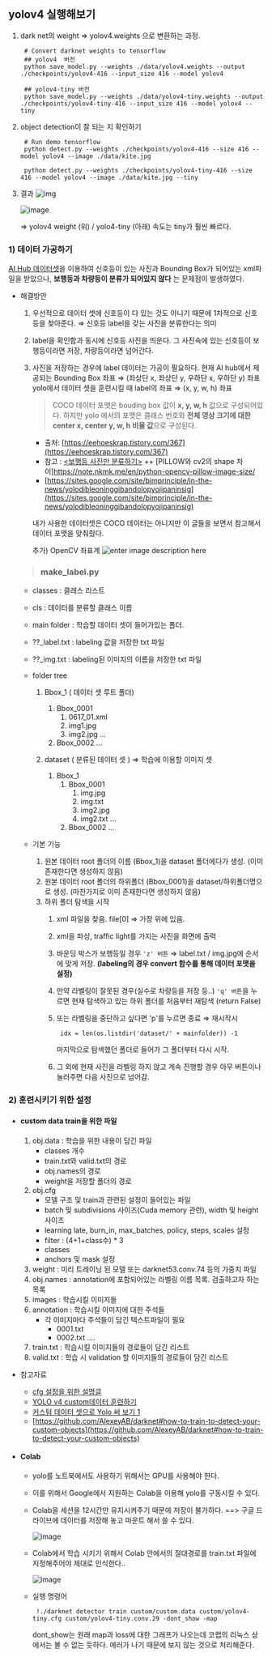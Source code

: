 
## yolov4 실행해보기
1) dark net의 weight ⇒ yolov4.weights 으로 변환하는 과정.

		# Convert darknet weights to tensorflow
		## yolov4  버전
		python save_model.py --weights ./data/yolov4.weights --output ./checkpoints/yolov4-416 --input_size 416 --model yolov4 

		## yolov4-tiny 버전
		python save_model.py --weights ./data/yolov4-tiny.weights --output ./checkpoints/yolov4-tiny-416 --input_size 416 --model yolov4 --tiny
	
2) object detection이 잘 되는 지 확인하기

		# Run demo tensorflow
		python detect.py --weights ./checkpoints/yolov4-416 --size 416 --model yolov4 --image ./data/kite.jpg

		python detect.py --weights ./checkpoints/yolov4-tiny-416 --size 416 --model yolov4 --image ./data/kite.jpg --tiny

3) 결과
	![img](https://github.com/kairess/tensorflow-yolov4-tflite/raw/master/result.png)

	![image](https://user-images.githubusercontent.com/34594339/89185473-3f998f00-d5d5-11ea-99f7-45c37f85e8f0.png)

	⇒ yolov4 weight (위) / yolo4-tiny (아래)
	속도는 tiny가 훨씬 빠르다.


### 1) 데이터 가공하기
[AI Hub 데이터셋](http://www.aihub.or.kr/aidata/136)을 이용하여 신호등이 있는 사진과 Bounding Box가 되어있는 xml파일을 받았으나, **보행등과 차량등이 분류가 되어있지 않다** 는 문제점이 발생하였다.
- 해결방안
	1) 우선적으로 데이터 셋에 신호등이 다 있는 것도 아니기 때문에 1차적으로 신호등을 찾아준다.
	⇒ 신호등 label을 갖는 사진을 분류한다는 의미
	2) label을 확인함과 동시에 신호등 사진을 띄운다. 그 사진속에 있는 신호등이 보행등이라면 저장, 차량등이라면 넘어간다.
	3) 사진을 저장하는 경우에 label 데이터는 가공이 필요하다.
	현재 AI hub에서 제공되는 Bounding Box  좌표 ⇒ (좌상단 x, 좌상단 y, 우하단 x, 우하단 y) 좌표
	yolo에서 데이터 셋을 훈련시킬 때 label의 좌표 ⇒ (x, y, w, h) 좌표
			
		
		> COCO 데이터 포맷은 bouding box 값이  **x, y, w, h**  값으로 구성되어있다.
하지만 yolo 에서의 포맷은 클래스 번호와  **전체 영상 크기에 대한 center x, center y, w, h 비율 값**으로 구성된다.

		-  출처: [https://eehoeskrap.tistory.com/367](https://eehoeskrap.tistory.com/367) 
		- 참고 : [<보행등 사진만 분류하기>](https://github.com/Guanghan/darknet/blob/master/scripts/convert.py) ++ [PILLOW와 cv2의 shape 차이]https://note.nkmk.me/en/python-opencv-pillow-image-size/
		- [https://sites.google.com/site/bimprinciple/in-the-news/yolodibleoninggibandolopyojipaninsig](https://sites.google.com/site/bimprinciple/in-the-news/yolodibleoninggibandolopyojipaninsig)
	
		내가 사용한 데이터셋은 COCO 데이터는 아니지만 이 글들을 보면서 참고해서 데이터 포맷을 맞춰줬다.

		추가)  OpenCV 좌표계
			![enter image description here](https://lh4.googleusercontent.com/ndFH6A225tFLWb7JwjyMmn539c4e1c1CmU7w4hQD6j-uO9K4diKfZ-FDr8LFuKa9oad9IaunhXRz0kD0JoRbeRV4gzUpS0ELyPKMIlpXs9FgvbJZiNGreGvWQAlMnYnRkqzo8Vlh)

		
	> ### make_label.py
	- classes : 클래스 리스트
	- cls : 데이터를 분류할 클래스 이름
	- main folder : 학습할 데이터 셋이 들어가있는 폴더.
	- ??_label.txt : labeling 값을 저장한 txt 파일
	- ??_img.txt : labeling된 이미지의 이름을 저장한 txt 파일

	- folder tree
		1) Bbox_1 ( 데이터 셋 루트 폴더)
			1) Bbox_0001
				1) 0617_01.xml
				2) img1.jpg
				3) img2.jpg
					...
			2) Bbox_0002
				...

		2) dataset ( 분류된 데이터 셋 ) ⇒ 학습에 이용할 이미지 셋
			1) Bbox_1
				1) Bbox_0001
					1) img.jpg
					2) img.txt
					3) img2.jpg
					4) img2.txt
					...
				2) Bbox_0002
				...

	- 기본 기능
		1. 원본 데이터 root 폴더의 이름 (Bbox_1)을 dataset 폴더에다가 생성.
			(이미 존재한다면 생성하지 않음)
		2.  원본 데이터 root 폴더의 하위폴더 (Bbox_0001)을 dataset/하위폴더명으로 생성.
			(마찬가지로 이미 존재한다면 생성하지 않음)
		3. 하위 폴더 탐색을 시작
			1. xml 파일을 찾음. file[0] ⇒ 가장 위에 있음.
			2. xml을 파싱, traffic light를 가지는 사진을 화면에 출력
			3. 바운딩 박스가 보행등일 경우 ``'z' 버튼`` ⇒ label.txt / img.jpg에 순서에 맞게 저장.
				**(labeling의 경우 convert 함수를 통해 데이터 포맷을 설정)**
			5. 만약 라벨링이 잘못된 경우(실수로 차량등을 저장 등..) ``'q' 버튼``을 누르면 현재 탐색하고 있는 하위 폴더를 처음부터 재탐색 (return False)
			6. 또는 라벨링을 중단하고 싶다면 'p'를 누르면 종료
			⇒ 재시작시 

					idx = len(os.listdir('dataset/' + mainfolder)) -1

				마지막으로 탐색했던 폴더로 들어가 그 폴더부터 다시 시작.
			7. 그 외에 현재 사진을 라벨링 하지 않고 계속 진행할 경우 아무 버튼이나 눌러주면 다음 사진으로 넘어감.
			
### 2) 훈련시키기 위한 설정
- #### custom data train을 위한 파일
	1) obj.data : 학습을 위한 내용이 담긴 파일
		- classes 개수
		- train.txt와 valid.txt의 경로
		- obj.names의 경로
		- weight을 저장할 폴더의 경로
	2) obj.cfg
		- 모델 구조 및 train과 관련된 설정이 들어있는 파일
		- batch 및  subdivisions 사이즈(Cuda memory 관련), width 및 height 사이즈
		- learning late, burn_in, max_batches,  policy, steps, scales 설정
		- filter : (4+1+class수) * 3
		- classes
		- anchors 및 mask 설정
	3) weight  : 미리 트레이닝 된 모델 또는 darknet53.conv.74 등의 가중치 파일
	4) obj.names : annotation에 포함되어있는 라벨링 이름 목록. 검출하고자 하는 목록
	5) images : 학습시킬 이미지들 
	6) annotation : 학습시킬 이미지에 대한 주석들
		- 각 이미지마다 주석들이 담긴 텍스트파일이 필요
			- 0001.txt
			- 0002.txt
			....
	7) train.txt : 학습시킬 이미지들의 경로들이 담긴 리스트
	8) valid.txt : 학습 시 validation 할 이미지들의 경로들이 담긴 리스트
	
- 참고자료
	- [cfg 설정을 위한 설명글](https://eehoeskrap.tistory.com/370)
	- [YOLO v4 custom데이터 훈련하기](https://keyog.tistory.com/22)
	- [커스텀 데이터 셋으로 Yolo 써 보기 1](https://jueun-park.github.io/2018-07-12/yolo-custom-dataset)
	- [https://github.com/AlexeyAB/darknet#how-to-train-to-detect-your-custom-objects](https://github.com/AlexeyAB/darknet#how-to-train-to-detect-your-custom-objects)

- #### Colab
	- yolo를 노트북에서도 사용하기 위해서는 GPU를 사용해야 한다. 
	- 이를 위해서 Google에서 지원하는 Colab을 이용해 yolo를 구동시킬 수 있다.
	- Colab을 세션을 12시간만 유지시켜주기 때문에 저장이 불가하다. ==> 구글 드라이브에 데이터를 저장해 놓고 마운트 해서 쓸 수 있다.

		![image](https://user-images.githubusercontent.com/34594339/89725910-db9d1d80-da4f-11ea-88bf-8ab79c47a555.png)
		
	- Colab에서 학습 시키기 위해서 Colab 안에서의 절대경로를 train.txt 파일에 지정해주어야 제대로 인식한다.. 

		![image](https://user-images.githubusercontent.com/34594339/89726951-7a7b4700-da5b-11ea-973f-da9eb26c930b.png)

	 - 실행 명령어
	
		    !./darknet detector train custom/custom.data custom/yolov4-tiny.cfg custom/yolov4-tiny.conv.29 -dont_show -map
	
	   dont_show는 원래 map과 loss에 대한 그래프가 나오는데 코랩의 리눅스 상에서는 볼 수 없는 듯하다. 에러가 나기 때문에 보지 않는 것으로 처리해준다.
